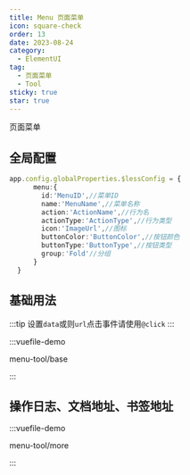 ```yaml
---
title: Menu 页面菜单
icon: square-check
order: 13
date: 2023-08-24
category:
  - ElementUI
tag:
  - 页面菜单
  - Tool
sticky: true
star: true
---
```


页面菜单

<!-- more -->

## 全局配置

```ts
app.config.globalProperties.$lessConfig = {
      menu:{
        id:'MenuID',//菜单ID
        name:'MenuName',//菜单名称
        action:'ActionName',//行为名
        actionType:'ActionType',//行为类型
        icon:'ImageUrl',//图标
        buttonColor:'ButtonColor',//按钮颜色
        buttonType:'ButtonType',//按钮类型
        group:'Fold'//分组
      }
  }
```

## 基础用法

:::tip
设置<code>data</code>或则<code>url</code>点击事件请使用<code>@click</code>
:::


:::vuefile-demo

menu-tool/base

:::

## 操作日志、文档地址、书签地址

:::vuefile-demo

menu-tool/more

:::

